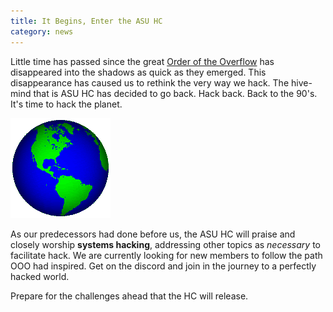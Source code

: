 ```yaml
---
title: It Begins, Enter the ASU HC
category: news
---
```


Little time has passed since the great [Order of the Overflow](https://oooverflow.io/) has disappeared into the shadows as quick as they emerged. This disappearance has caused us to rethink the very way we hack. The hive-mind that is ASU HC has decided to go back. Hack back. Back to the 90's. It's time to hack the planet.

![](/files/images/world.gif)

As our predecessors had done before us, the ASU HC will praise and closely worship **systems hacking**, addressing other topics as _necessary_ to facilitate hack. We are currently looking for new members to follow the path OOO had inspired. Get on the discord and join in the journey to a perfectly hacked world. 

Prepare for the challenges ahead that the HC will release. 

